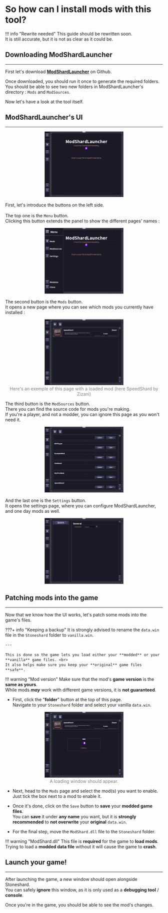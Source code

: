 

# So how can I install mods with this tool?

!!! info "Rewrite needed"
    This guide should be rewritten soon. <br>
    It is still accurate, but it is not as clear as it could be.

## Downloading ModShardLauncher

---

First let's download [**ModShardLauncher**](https://github.com/DDDDDragon/ModShardLauncher/releases) on Github.

Once downloaded, you should run it once to generate the required folders. <br>
You should be able to see two new folders in ModShardLauncher's directory : `Mods` and `ModSources`.

Now let's have a look at the tool itself.

## ModShardLauncher's UI

---

<center><img src="../img/tool_UI.png" width=50%></center>

First, let's introduce the buttons on the left side. <br> <br>
The top one is the `Menu` button. <br> 
Clicking this button extends the panel to show the different pages' names :

<center><img src="../img/tool_UI2.png" width=50%></center>

The second button is the `Mods` button. <br> 
It opens a new page where you can see which mods you currently have installed :

<center><img src="../img/tool_UI3.png" width=50%></center>
<center style="color:Gray">
Here's an exemple of this page with a loaded mod (here SpeedShard by Zizani)
</center>

The third button is the `ModSources` button. <br> 
There you can find the source code for mods you're making. <br>
If you're a player, and not a modder, you can ignore this page as you won't need it.

<center><img src="../img/tool_UI4.png" width=50%></center>

And the last one is the `Settings` button. <br> 
It opens the settings page, where you can configure ModShardLauncher, and one day mods as well.

<center><img src="../img/tool_UI5.png" width=50%></center>

## Patching mods into the game

---

Now that we know how the UI works, let's patch some mods into the game's files.

???+ info "Keeping a backup"
    It is strongly advised to rename the `data.win` file in the `Stoneshard` folder to `vanilla.win`.

    ---

    This is done so the game lets you load either your **modded** or your **vanilla** game files. <br> 
    It also helps make sure you keep your **original** game files **safe**.

!!! warning "Mod version"
    Make sure that the mod's **game version** is the **same as yours**. <br>
    While mods ***may*** work with different game versions, it is **not guaranteed**.



- First, click the "**folder**" button at the top of this page. <br>
Navigate to your `Stoneshard` folder and select your vanilla `data.win`.

<center><img src="../img/tool_UI6.png" width=50%></center>
<center style="color:Gray">
A loading window should appear.
</center>

- Next, head to the `Mods` page and select the mod(s) you want to enable. <br>
Just tick the box next to a mod to enable it. <br>


- Once it's done, click on the ``Save`` button to **save** your **modded game files**. <br>
    You can **save** it under **any name** you want, but it is **strongly recommended** to **not overwrite** your **original** `data.win`.


- For the final step, move the `ModShard.dll` file to the `Stoneshard` folder. <br>

!!! warning "ModShard.dll"
    This file is **required** for the game to **load mods**. <br>
    Trying to load a **modded data file** without it will cause the game to **crash**.


## Launch your game!

---

After launching the game, a new window should open alongside Stoneshard. <br>
You can safely **ignore** this window, as it is only used as a **debugging tool** / **console**.

Once you're in the game, you should be able to see the mod's changes. <br>